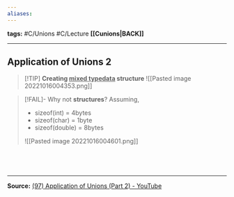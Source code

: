 ```yaml
---
aliases:
---
```

**tags:** #C/Unions #C/Lecture 
**[[Cunions|BACK]]**

---
## Application of Unions 2
>[!TIP] **Creating <u>mixed typedata</u> structure**
> ![[Pasted image 20221016004353.png]]

>[!FAIL]- Why not **structures**?
> Assuming, 
>- sizeof(int) = 4bytes
>- sizeof(char) = 1byte
>- sizeof(double) = 8bytes
>
>![[Pasted image 20221016004601.png]]

<br>

# 
---
**Source:**
[(97) Application of Unions (Part 2) - YouTube](https://www.youtube.com/watch?v=7eHRoAjFepU&list=PLBlnK6fEyqRhX6r2uhhlubuF5QextdCSM&index=171)
